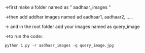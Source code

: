 ->first make a folder named as " aadhaar_images "

->then add addhar images named ad aadhaar1, aadhaar2, .....

-> and in the root folder add your images named as query_image

->to run the code::

    python 1.py -r aadhaar_images -q query_image.jpg
